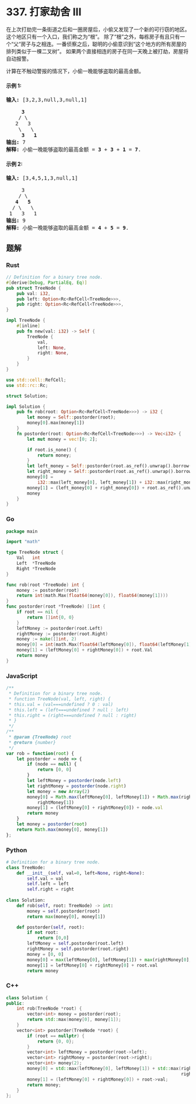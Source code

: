# 337. 打家劫舍 III
在上次打劫完一条街道之后和一圈房屋后，小偷又发现了一个新的可行窃的地区。这个地区只有一个入口，我们称之为“根”。 除了“根”之外，每栋房子有且只有一个“父“房子与之相连。一番侦察之后，聪明的小偷意识到“这个地方的所有房屋的排列类似于一棵二叉树”。 如果两个直接相连的房子在同一天晚上被打劫，房屋将自动报警。

计算在不触动警报的情况下，小偷一晚能够盗取的最高金额。

#### 示例 1:
<pre>
<strong>输入:</strong> [3,2,3,null,3,null,1]

     <b>3</b>
    / \
   2   3
    \   \
     <b>3   1</b>
<strong>输出:</strong> 7
<strong>解释:</strong> 小偷一晚能够盗取的最高金额 = <b>3</b> + <b>3</b> + <b>1</b> = <b>7</b>.
</pre>

#### 示例 2:
<pre>
<strong>输入:</strong> [3,4,5,1,3,null,1]

     3
    / \
   <b>4   5</b>
  / \   \
 1   3   1
<strong>输出:</strong> 9
<strong>解释:</strong> 小偷一晚能够盗取的最高金额 = <b>4</b> + <b>5</b> = <b>9</b>.
</pre>

## 题解

### Rust
```rust
// Definition for a binary tree node.
#[derive(Debug, PartialEq, Eq)]
pub struct TreeNode {
    pub val: i32,
    pub left: Option<Rc<RefCell<TreeNode>>>,
    pub right: Option<Rc<RefCell<TreeNode>>>,
}

impl TreeNode {
    #[inline]
    pub fn new(val: i32) -> Self {
        TreeNode {
            val,
            left: None,
            right: None,
        }
    }
}

use std::cell::RefCell;
use std::rc::Rc;

struct Solution;

impl Solution {
    pub fn rob(root: Option<Rc<RefCell<TreeNode>>>) -> i32 {
        let money = Self::postorder(root);
        money[0].max(money[1])
    }
    fn postorder(root: Option<Rc<RefCell<TreeNode>>>) -> Vec<i32> {
        let mut money = vec![0; 2];

        if root.is_none() {
            return money;
        }
        let left_money = Self::postorder(root.as_ref().unwrap().borrow().left.clone());
        let right_money = Self::postorder(root.as_ref().unwrap().borrow().right.clone());
        money[0] =
            i32::max(left_money[0], left_money[1]) + i32::max(right_money[0], right_money[1]);
        money[1] = (left_money[0] + right_money[0]) + root.as_ref().unwrap().borrow().val;
        money
    }
}
```

### Go
```go
package main

import "math"

type TreeNode struct {
	Val   int
	Left  *TreeNode
	Right *TreeNode
}

func rob(root *TreeNode) int {
	money := postorder(root)
	return int(math.Max(float64(money[0]), float64(money[1])))
}
func postorder(root *TreeNode) []int {
	if root == nil {
		return []int{0, 0}
	}
	leftMoney := postorder(root.Left)
	rightMoney := postorder(root.Right)
	money := make([]int, 2)
	money[0] = int(math.Max(float64(leftMoney[0]), float64(leftMoney[1]))) + int(math.Max(float64(rightMoney[0]), float64(rightMoney[1])))
	money[1] = (leftMoney[0] + rightMoney[0]) + root.Val
	return money
}

```

### JavaScript
```javascript
/**
 * Definition for a binary tree node.
 * function TreeNode(val, left, right) {
 * this.val = (val===undefined ? 0 : val)
 * this.left = (left===undefined ? null : left)
 * this.right = (right===undefined ? null : right)
 * }
 */
/**
 * @param {TreeNode} root
 * @return {number}
 */
var rob = function(root) {
    let postorder = node => {
        if (node == null) {
            return [0, 0]
        }
        let leftMoney = postorder(node.left)
        let rightMoney = postorder(node.right)
        let money = new Array(2)
        money[0] = Math.max(leftMoney[0], leftMoney[1]) + Math.max(rightMoney[0],
            rightMoney[1])
        money[1] = (leftMoney[0] + rightMoney[0]) + node.val
        return money
    }
    let money = postorder(root)
    return Math.max(money[0], money[1])
};
```

### Python
```python
# Definition for a binary tree node.
class TreeNode:
    def __init__(self, val=0, left=None, right=None):
        self.val = val
        self.left = left
        self.right = right
        
class Solution:
    def rob(self, root: TreeNode) -> int:
        money = self.postorder(root)
        return max(money[0], money[1])

    def postorder(self, root):
        if not root:
            return [0,0]
        leftMoney = self.postorder(root.left)
        rightMoney = self.postorder(root.right)
        money = [0, 0]
        money[0] = max(leftMoney[0], leftMoney[1]) + max(rightMoney[0], rightMoney[1])
        money[1] = leftMoney[0] + rightMoney[0] + root.val
        return money
```

### C++
```c++
class Solution {
public:
    int rob(TreeNode *root) {
        vector<int> money = postorder(root);
        return std::max(money[0], money[1]);
    }
    vector<int> postorder(TreeNode *root) {
        if (root == nullptr) {
            return {0, 0};
        }
        vector<int> leftMoney = postorder(root->left);
        vector<int> rightMoney = postorder(root->right);
        vector<int> money(2);
        money[0] = std::max(leftMoney[0], leftMoney[1]) + std::max(rightMoney[0],
                                                                   rightMoney[1]);
        money[1] = (leftMoney[0] + rightMoney[0]) + root->val;
        return money;
    }
};
```